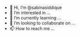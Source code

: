 - 👋 Hi, I’m @sabinasiddique
- 👀 I’m interested in ...
- 🌱 I’m currently learning ...
- 💞️ I’m looking to collaborate on ...
- 📫 How to reach me ...

<!---
sabinasiddique/sabinasiddique is a ✨ special ✨ repository because its `README.md` (this file) appears on your GitHub profile.
You can click the Preview link to take a look at your changes.
--->
